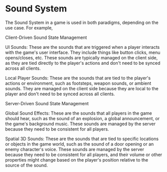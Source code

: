 # Sound System
The Sound System in a game is used in both paradigms, depending on the use case. For example,

Client-Driven Sound State Management

UI Sounds: These are the sounds that are triggered when a player interacts with the game's user interface. They include things like button clicks, menu opens/closes, etc. These sounds are typically managed on the client side, as they are tied directly to the player's actions and don't need to be synced across all clients.

Local Player Sounds: These are the sounds that are tied to the player's actions or environment, such as footsteps, weapon sounds, or ambient sounds. They are managed on the client side because they are local to the player and don't need to be synced across all clients.

Server-Driven Sound State Management

Global Sound Effects: These are the sounds that all players in the game should hear, such as the sound of an explosion, a global announcement, or the game's background music. These sounds are managed by the server because they need to be consistent for all players.

Spatial 3D Sounds: These are the sounds that are tied to specific locations or objects in the game world, such as the sound of a door opening or an enemy character's voice. These sounds are managed by the server because they need to be consistent for all players, and their volume or other properties might change based on the player's position relative to the source of the sound.
